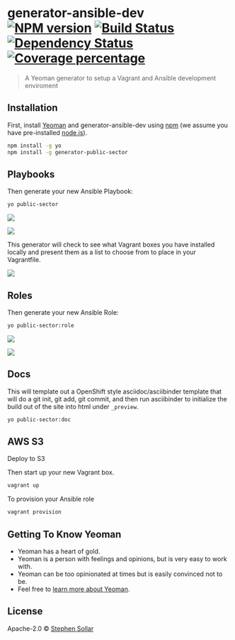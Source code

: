 # generator-ansible-dev [![NPM version][npm-image]][npm-url] [![Build Status][travis-image]][travis-url] [![Dependency Status][daviddm-image]][daviddm-url] [![Coverage percentage][coveralls-image]][coveralls-url]
> A Yeoman generator to setup a Vagrant and Ansible development enviroment

## Installation

First, install [Yeoman](http://yeoman.io) and generator-ansible-dev using [npm](https://www.npmjs.com/) (we assume you have pre-installed [node.js](https://nodejs.org/)).

```bash
npm install -g yo
npm install -g generator-public-sector
```

## Playbooks
Then generate your new Ansible Playbook:

```bash
yo public-sector
```

![](img/)



![](img/)

This generator will check to see what Vagrant boxes you have installed locally and present them as a list to choose from to place in your Vagrantfile. 

![](img/)

## Roles

Then generate your new Ansible Role:

```bash
yo public-sector:role
```
![](img/)

![](img/)

## Docs

This will template out a OpenShift style asciidoc/asciibinder template that will do a git init, git add, git commit, and then run asciibinder to initialize the build out of the site into html under `_preview`. 

```bash
yo public-sector:doc
```

## AWS S3

<Inprogress>

Deploy to S3 



Then start up your new Vagrant box.

```bash
vagrant up
```
To provision your Ansible role

```bash
vagrant provision
```


## Getting To Know Yeoman

 * Yeoman has a heart of gold.
 * Yeoman is a person with feelings and opinions, but is very easy to work with.
 * Yeoman can be too opinionated at times but is easily convinced not to be.
 * Feel free to [learn more about Yeoman](http://yeoman.io/).

## License

Apache-2.0 © [Stephen Sollar]()


[npm-image]: https://badge.fury.io/js/generator-ansible-dev.svg
[npm-url]: https://npmjs.org/package/generator-ansible-dev
[travis-image]: https://travis-ci.org/dischord01/generator-ansible-dev.svg?branch=master
[travis-url]: https://travis-ci.org/dischord01/generator-ansible-dev
[daviddm-image]: https://david-dm.org/dischord01/generator-ansible-dev.svg?theme=shields.io
[daviddm-url]: https://david-dm.org/dischord01/generator-ansible-dev
[coveralls-image]: https://coveralls.io/repos/dischord01/generator-ansible-dev/badge.svg
[coveralls-url]: https://coveralls.io/r/dischord01/generator-ansible-dev
